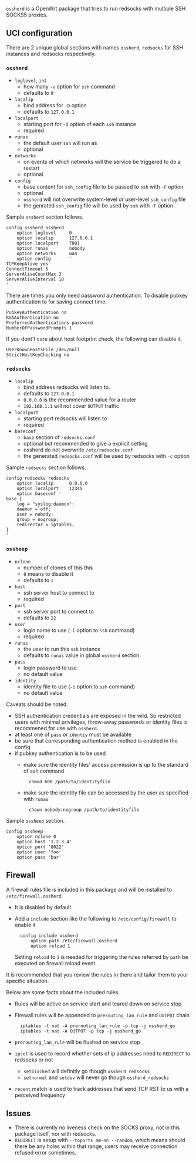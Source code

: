 `ossherd` is a OpenWrt package that tries to run redsocks with multiple SSH
SOCKS5 proxies.

## UCI configuration

There are 2 unique global sections with names `ossherd`, `redsocks` for SSH
instances and redsocks respectively.

### `ossherd`

- `loglevel`, `int`
	- how many `-v` option for `ssh` command
	- defaults to `0`
- `localip`
	- bind address for `-D` option
	- defaults to `127.0.0.1`
- `localport`
	- starting port for `-D` option of each `ssh` instance
	- required
- `runas`
	- the default user `ssh` will run as
	- optional
- `networks`
	- on events of which networks will the service be triggered to do a restart
	- optional
- `config`
	- base content for `ssh_config` file to be passed to `ssh` with `-F` option
	- optional
	- `ossherd` will not overwrite system-level or user-level `ssh_config` file
	- the genrated `ssh_config` file will be used by `ssh` with `-F` option

Sample `ossherd` section follows.

	config ossherd ossherd
		option loglevel		0
		option localip		127.0.0.1
		option localport	7001
		option runas		nobody
		option networks		wan
		option config		'
	TCPKeepAlive yes
	ConnectTimeout 5
	ServerAliveCountMax 3
	ServerAliveInterval 10
	'

There are times you only need password authentication.  To disable pubkey authentication to for saving connect time.

	PubkeyAuthentication no
	RSAAuthentication no
	PreferredAuthentications password
	NumberOfPasswordPrompts 1

If you dont't care about host footprint check, the following can disable it.

	UserKnownHostsFile /dev/null
	StrictHostKeyChecking no

### `redsocks`

- `localip`
	- bind address redsocks will listen to.
	- defaults to `127.0.0.1`
	- `0.0.0.0` is the recommended value for a router
	- `192.168.1.1` will not cover `OUTPUT` traffic
- `localport`
	- starting port redsocks will listen to
	- required
- `baseconf`
	- `base` section of `redsocks.conf`
	- optional but recommended to give a explicit setting
	- ossherd do not overwrite `/etc/redsocks.conf`
	- the generated `redsocks.conf` will be used by redsocks with `-c` option

Sample `redsocks` section follows.

	config redsocks redsocks
		option localip		0.0.0.0
		option localport	12345
		option baseconf '
	base {
		log = "syslog:daemon";
		daemon = off;
		user = nobody;
		group = nogroup;
		redirector = iptables;
	}
	'

### `ossheep`

- `nclone`
	- number of clones of this this
	- `0` means to disable it
	- defaults to `1`
- `host`
	- ssh server host to connect to
	- required
- `port`
	- ssh server port to connect to
	- defaults to `22`
- `user`
	- login name to use (`-l` option to `ssh` command)
	- required
- `runas`
	- the user to run this `ssh` instance
	- defaults to `runas` value in global `ossherd` section
- `pass`
	- login password to use
	- no default value
- `identity`
	- identity file to use (`-i` option to `ssh` command)
	- no default value

Caveats should be noted.

- SSH authentication credentials are exposed in the wild.  So restricted users with minimal privileges, throw-away passwords or identity files is recommened for use with `ossherd`.
- at least one of `pass` or `identiy` must be available
- be sure that corresponding authentication method is enabled in the config
- if pubkey authentication is to be used
	- make sure the identity files' access permission is up to the standard of ssh command

			chmod 600 /path/to/identityfile

	- make sure the identity file can be accessed by the user as specified with `runas`

			chown nobody:nogroup /path/to/identityfile

Sample `ossheep` section.

	config ossheep
		option nclone 0
		option host '1.2.3.4'
		option port '8022'
		option user 'foo'
		option pass 'bar'

## Firewall

A firewall rules file is included in this package and will be installed to `/etc/firewall.ossherd`.

- It is disabled by default
- Add a `include` section like the following to `/etc/config/firewall` to enable it

		config include ossherd
			option path /etc/firewall.ossherd
			option reload 1

	Setting `reload` to `1` is needed for triggering the rules referred by `path` be executed on firewall reload event.

It is recommended that you review the rules in there and tailor them to your specific situation.

Below are some facts about the included rules.

- Rules will be active on service start and teared down on service stop
- Firewall rules will be appended to `prerouting_lan_rule` and `OUTPUT` chain

		iptables -t nat -A prerouting_lan_rule -p tcp -j ossherd_go
		iptables -t nat -A OUTPUT -p tcp -j ossherd_go

- `prerouting_lan_rule` will be flushed on service stop
- `ipset` is used to record whether sets of ip addresses need to `REDIRECT` to redsocks or not
	- `setblocked` will definitly go though `ossherd_redsocks`
	- `setnormal` and `setdev` will never go though `ossherd_redsocks`
- `recent` match is used to track addresses that send TCP RST to us with a perceived frequency

## Issues

- There is currently no liveness check on the SOCKS proxy, not in this package itself, nor with redsocks.
- `REDIRECT` is setup with `--toports mm-nn --random`, which means should there be any holes within that range, users may receive connection refused error sometimes.
